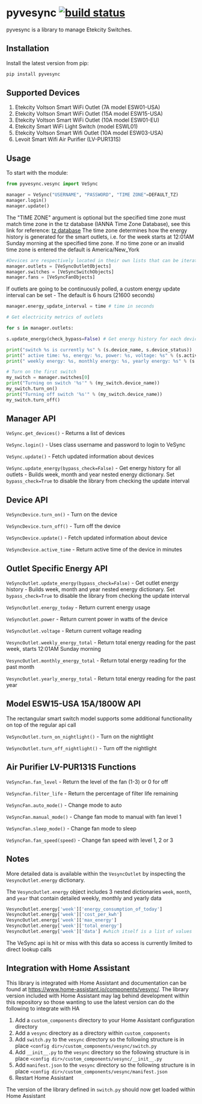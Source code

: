 pyvesync [![build status](https://img.shields.io/pypi/v/pyvesync.svg)](https://pypi.python.org/pypi/pyvesync)
========

  
pyvesync is a library to manage Etekcity Switches.


Installation
------------

Install the latest version from pip:

```python
pip install pyvesync
```


Supported Devices
-----------------

1. Etekcity Voltson Smart WiFi Outlet (7A model ESW01-USA)
2. Etekcity Voltson Smart WiFi Outlet (15A model ESW15-USA)
3. Etekcity Voltson Smart WiFi Outlet (10A model ESW01-EU)
4. Etekcity Smart WiFi Light Switch (model ESWL01)
5. Etekcity Voltson Smart Wifi Outlet (10A model ESW03-USA)
6. Levoit Smart Wifi Air Purifier (LV-PUR131S)


Usage
-----

To start with the module:

```python
from pyvesync.vesync import VeSync

manager = VeSync("USERNAME", "PASSWORD", "TIME ZONE"=DEFAULT_TZ)
manager.login()
manager.update()

```

The "TIME ZONE" argument is optional but the specified time zone must match time zone in the tz database (IANNA Time Zone Database), see this link for reference:
[tz database](https://en.wikipedia.org/wiki/List_of_tz_database_time_zones)
The time zone determines how the energy history is generated for the smart outlets, i.e. for the week starts at 12:01AM Sunday morning at the specified time zone.  If no time zone or an invalid time zone is entered the default is America/New_York

```python
#Devices are respectively located in their own lists that can be iterated over
manager.outlets = [VeSyncOutletObjects]
manager.switches = [VeSyncSwitchObjects]
manager.fans = [VeSyncFanObjects]
```

If outlets are going to be continuously polled, a custom energy update interval can be set - The default is 6 hours (21600 seconds)
```python
manager.energy_update_interval = time # time in seconds
```
  
```python
# Get electricity metrics of outlets

for s in manager.outlets:

s.update_energy(check_bypass=False) # Get energy history for each device

print("switch %s is currently %s" % (s.device_name, s.device_status))
print(" active time: %s, energy: %s, power: %s, voltage: %s" % (s.active_time, s.energy_today, s.power, s.voltage))
print(" weekly energy: %s, monthly energy: %s, yearly energy: %s" % (s.weekly_energy_total, s.monthly_energy_total, s.yearly_energy_total))

# Turn on the first switch
my_switch = manager.switches[0]
print("Turning on switch '%s'" % (my_switch.device_name))
my_switch.turn_on()
print("Turning off switch '%s'" % (my_switch.device_name))
my_switch.turn_off()

```

Manager API
-----------

`VeSync.get_devices()` - Returns a list of devices

`VeSync.login()` - Uses class username and password to login to VeSync

`VeSync.update()` - Fetch updated information about devices

`VeSync.update_energy(bypass_check=False)` - Get energy history for all outlets - Builds week, month and year nested energy dictionary.  Set `bypass_check=True` to disable the library from checking the update interval


Device API
----------

`VeSyncDevice.turn_on()` - Turn on the device

`VeSyncDevice.turn_off()` - Turn off the device

`VeSyncDevice.update()` - Fetch updated information about device

`VeSyncDevice.active_time` - Return active time of the device in minutes

Outlet Specific Energy API
--------------------------

`VeSyncOutlet.update_energy(bypass_check=False)` - Get outlet energy history - Builds week, month and year nested energy dictionary. Set `bypass_check=True` to disable the library from checking the update interval

`VeSyncOutlet.energy_today` - Return current energy usage

`VeSyncOutlet.power` - Return current power in watts of the device

`VeSyncOutlet.voltage` - Return current voltage reading

`VesyncOutlet.weekly_energy_total` - Return total energy reading for the past week, starts 12:01AM Sunday morning

`VesyncOutlet.monthly_energy_total` - Return total energy reading for the past month

`VesyncOutlet.yearly_energy_total` - Return total energy reading for the past year


Model ESW15-USA 15A/1800W API
---------------------------------
The rectangular smart switch model supports some additional functionality on top of the regular api call

`VeSyncOutlet.turn_on_nightlight()` - Turn on the nightlight

`VeSyncOutlet.turn_off_nightlight()` - Turn off the nightlight


Air Purifier LV-PUR131S Functions
---------------------------------

`VeSyncFan.fan_level` - Return the level of the fan (1-3) or 0 for off

`VeSyncFan.filter_life` - Return the percentage of filter life remaining

`VeSyncFan.auto_mode()` - Change mode to auto

`VeSyncFan.manual_mode()` - Change fan mode to manual with fan level 1

`VeSyncFan.sleep_mode()` - Change fan mode to sleep  

`VeSyncFan.fan_speed(speed)` - Change fan speed with level 1, 2 or 3


Notes
-----

More detailed data is available within the `VesyncOutlet` by inspecting the `VesyncOutlet.energy` dictionary.

The `VesyncOutlet.energy` object includes 3 nested dictionaries `week`, `month`, and `year` that contain detailed weekly, monthly and yearly data

```python
VesyncOutlet.energy['week']['energy_consumption_of_today']
VesyncOutlet.energy['week']['cost_per_kwh'] 
VesyncOutlet.energy['week']['max_energy']
VesyncOutlet.energy['week']['total_energy']
VesyncOutlet.energy['week']['data'] #which itself is a list of values
```

The VeSync api is hit or miss with this data so access is currently limited to direct lookup calls

Integration with Home Assistant
-------------------------------

This library is integrated with Home Assistant and documentation can be found at https://www.home-assistant.io/components/vesync/. The library version included with Home Assistant may lag behind development within this repository so those wanting to use the latest version can do the following to integrate with HA

1. Add a `custom_components` directory to your Home Assistant configuration directory
2. Add a `vesync` directory as a directory within `custom_components`
3. Add `switch.py` to the `vesync` directory so the following structure is in place `<config dir>/custom_components/vesync/switch.py`
4. Add `__init__.py` to the `vesync` directory so the following structure is in place `<config dir>/custom_components/vesync/__init__.py`
5. Add `manifest.json` to the `vesync` directory so the following structure is in place `<config dir>/custom_components/vesync/manifest.json`
6. Restart Home Assistant

The version of the library defined in `switch.py` should now get loaded within Home Assistant